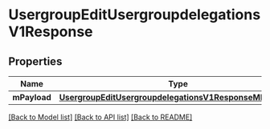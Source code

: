 # UsergroupEditUsergroupdelegationsV1Response

## Properties
Name | Type | Description | Notes
------------ | ------------- | ------------- | -------------
**mPayload** | [**UsergroupEditUsergroupdelegationsV1ResponseMPayload***](UsergroupEditUsergroupdelegationsV1ResponseMPayload.md) |  | 

[[Back to Model list]](../README.md#documentation-for-models) [[Back to API list]](../README.md#documentation-for-api-endpoints) [[Back to README]](../README.md)


